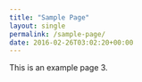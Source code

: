 ```yaml
---
title: "Sample Page"
layout: single
permalink: /sample-page/
date: 2016-02-26T03:02:20+00:00
---
```


This is an example page 3.
